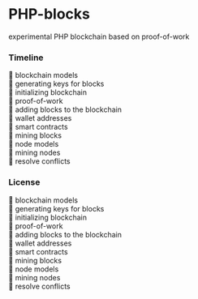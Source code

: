 <h1>PHP-blocks</h1> 
<p>experimental PHP blockchain based on proof-of-work</p>

<h3>Timeline</h3>
<p>
🔲 blockchain models<br /> 
🔲 generating keys for blocks<br />
🔲 initializing blockchain<br />
🔲 proof-of-work<br />
🔲 adding blocks to the blockchain<br />
🔲 wallet addresses<br />
🔲 smart contracts<br />
🔲 mining blocks<br />
🔲 node models<br />
🔲 mining nodes<br />
🔲 resolve conflicts
</p>

<h3>License</h3>
<p>
🔲 blockchain models<br /> 
🔲 generating keys for blocks<br />
🔲 initializing blockchain<br />
🔲 proof-of-work<br />
🔲 adding blocks to the blockchain<br />
🔲 wallet addresses<br />
🔲 smart contracts<br />
🔲 mining blocks<br />
🔲 node models<br />
🔲 mining nodes<br />
🔲 resolve conflicts
</p>